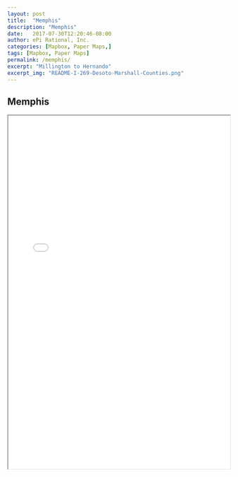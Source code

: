 ```yaml
---
layout: post
title:  "Memphis"
description: "Memphis"
date:   2017-07-30T12:20:46-08:00
author: ePi Rational, Inc.
categories: [Mapbox, Paper Maps,]
tags: [Mapbox, Paper Maps]
permalink: /memphis/
excerpt: "Millington to Hernando"
excerpt_img: "README-I-269-Desoto-Marshall-Counties.png"
---
```


## Memphis

<iframe allowfullscreen="true" width = "100%" height = "800" src="/memphis/map">
  <p>Your browser does not support iframes.</p>
</iframe>

<!--[ios]:  https://itunes.apple.com/us/app/mt-whitney-ep-maps/id1133292347?mt=8-->
[ios]:      https://itunes.apple.com/us/developer/epi-rational-inc./id416401310
[android]:  https://play.google.com/store/apps/details?id=com.roblabs.papermaps.usfs.cleveland

[tsg]:  http://www.timestampgenerator.com
